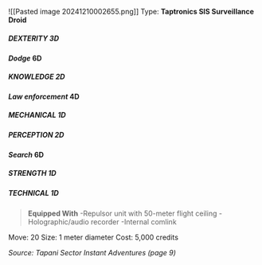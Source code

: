 ![[Pasted image 20241210002655.png]]
Type: **Taptronics SIS Surveillance Droid**
##### DEXTERITY 3D
***Dodge* 6D**
##### KNOWLEDGE 2D
***Law enforcement* 4D**
##### MECHANICAL 1D
##### PERCEPTION 2D
***Search* 6D**
##### STRENGTH 1D
##### TECHNICAL 1D

> **Equipped With**
> -Repulsor unit with 50-meter flight ceiling
> -Holographic/audio recorder
> -Internal comlink

Move: 20
Size: 1 meter diameter
Cost: 5,000 credits

*Source: Tapani Sector Instant Adventures (page 9)*
